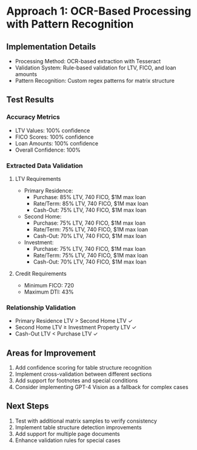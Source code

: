 # Approach 1: OCR-Based Processing with Pattern Recognition

## Implementation Details
- Processing Method: OCR-based extraction with Tesseract
- Validation System: Rule-based validation for LTV, FICO, and loan amounts
- Pattern Recognition: Custom regex patterns for matrix structure

## Test Results
### Accuracy Metrics
- LTV Values: 100% confidence
- FICO Scores: 100% confidence
- Loan Amounts: 100% confidence
- Overall Confidence: 100%

### Extracted Data Validation
1. LTV Requirements
   - Primary Residence:
     - Purchase: 85% LTV, 740 FICO, $1M max loan
     - Rate/Term: 85% LTV, 740 FICO, $1M max loan
     - Cash-Out: 75% LTV, 740 FICO, $1M max loan
   - Second Home:
     - Purchase: 75% LTV, 740 FICO, $1M max loan
     - Rate/Term: 75% LTV, 740 FICO, $1M max loan
     - Cash-Out: 70% LTV, 740 FICO, $1M max loan
   - Investment:
     - Purchase: 75% LTV, 740 FICO, $1M max loan
     - Rate/Term: 75% LTV, 740 FICO, $1M max loan
     - Cash-Out: 70% LTV, 740 FICO, $1M max loan

2. Credit Requirements
   - Minimum FICO: 720
   - Maximum DTI: 43%

### Relationship Validation
- Primary Residence LTV > Second Home LTV ✓
- Second Home LTV ≥ Investment Property LTV ✓
- Cash-Out LTV < Purchase LTV ✓

## Areas for Improvement
1. Add confidence scoring for table structure recognition
2. Implement cross-validation between different sections
3. Add support for footnotes and special conditions
4. Consider implementing GPT-4 Vision as a fallback for complex cases

## Next Steps
1. Test with additional matrix samples to verify consistency
2. Implement table structure detection improvements
3. Add support for multiple page documents
4. Enhance validation rules for special cases
